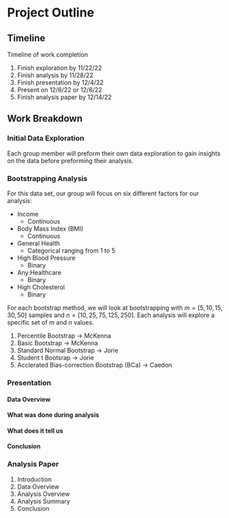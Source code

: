 # Project Outline

## Timeline
Timeline of work completion
1. Finish exploration by 11/22/22
2. Finish analysis by 11/28/22
3. Finish presentation by 12/4/22
4. Present on 12/6/22 or 12/8/22
5. Finish analysis paper by 12/14/22

## Work Breakdown

### Initial Data Exploration
Each group member will preform their own data exploration to gain insights on the data before preforming their analysis.

### Bootstrapping Analysis
For this data set, our group will focus on six different factors for our analysis:
 - Income
    - Continuous 
 - Body Mass Index (BMI)
    - Continuous
 - General Health
    - Categorical ranging from 1 to 5
 - High Blood Pressure
    - Binary
 - Any Healthcare
    - Binary
 - High Cholesterol
    - Binary
 
For each bootstrap method, we will look at bootstrapping with $m=[5,10,15,30,50]$ samples and $n=[10,25,75,125,250]$.
Each analysis will explore a specific set of $m$ and $n$ values.

1. Percentile Bootstrap -> McKenna
2. Basic Bootstrap -> McKenna
3. Standard Normal Bootstrap -> Jorie
4. Student t Bootsrap -> Jorie
5. Acclerated Bias-correction Bootstrap (BCa) -> Caedon

### Presentation

#### Data Overview

#### What was done during analysis

#### What does it tell us

#### Conclusion

### Analysis Paper

1. Introduction
2. Data Overview
3. Analysis Overview
4. Analysis Summary
5. Conclusion
